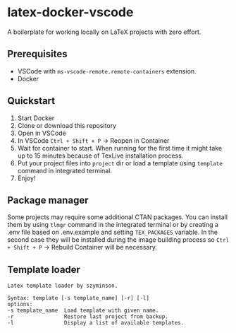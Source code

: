 # latex-docker-vscode
A boilerplate for working locally on LaTeX projects with zero effort.
## Prerequisites
* VSCode with `ms-vscode-remote.remote-containers` extension.
* Docker
## Quickstart

1. Start Docker
2. Clone or download this repository
3. Open in VSCode
4. In VSCode `Ctrl + Shift + P` -> Reopen in Container
5. Wait for container to start. When running for the first time it might take up to 15 minutes because of TexLive installation process.
6. Put your project files into `project` dir or load a template using `template` command in integrated terminal.
7. Enjoy!

## Package manager
Some projects may require some additional CTAN packages. You can install them by using `tlmgr` command in the integrated terminal or by creating a .env file based on .env.example and setting `TEX_PACKAGES` variable. In the second case they will be installed during the image building process so `Ctrl + Shift + P` -> Rebuild Container will be necessary.

## Template loader
```
Latex template loader by szyminson.

Syntax: template [-s template_name] [-r] [-l]
options:
-s template_name  Load template with given name.
-r                Restore last project from backup.
-l                Display a list of available templates.
```
